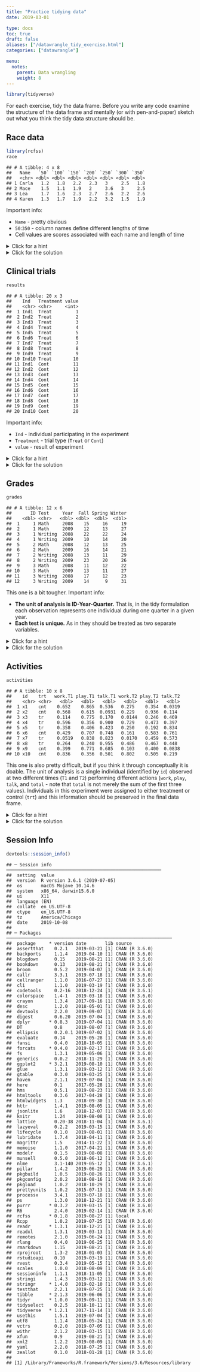 ```yaml
---
title: "Practice tidying data"
date: 2019-03-01

type: docs
toc: true
draft: false
aliases: ["/datawrangle_tidy_exercise.html"]
categories: ["datawrangle"]

menu:
  notes:
    parent: Data wrangling
    weight: 8
---
```





```r
library(tidyverse)
```

For each exercise, tidy the data frame. Before you write any code examine the structure of the data frame and mentally (or with pen-and-paper) sketch out what you think the tidy data structure should be.

## Race data


```r
library(rcfss)
race
```

```
## # A tibble: 4 x 8
##   Name   `50` `100` `150` `200` `250` `300` `350`
##   <chr> <dbl> <dbl> <dbl> <dbl> <dbl> <dbl> <dbl>
## 1 Carla   1.2   1.8   2.2   2.3   3     2.5   1.8
## 2 Mace    1.5   1.1   1.9   2     3.6   3     2.5
## 3 Lea     1.7   1.6   2.3   2.7   2.6   2.2   2.6
## 4 Karen   1.3   1.7   1.9   2.2   3.2   1.5   1.9
```

Important info:

* `Name` - pretty obvious
* `50`:`350` - column names define different lengths of time
* Cell values are scores associated with each name and length of time

<details> 
  <summary>Click for a hint</summary>
  <p>
  
**Tidy data structure**


```
## # A tibble: 28 x 3
##    Name   Time Score
##    <chr> <int> <dbl>
##  1 Carla    50   1.2
##  2 Carla   100   1.8
##  3 Carla   150   2.2
##  4 Carla   200   2.3
##  5 Carla   250   3  
##  6 Carla   300   2.5
##  7 Carla   350   1.8
##  8 Karen    50   1.3
##  9 Karen   100   1.7
## 10 Karen   150   1.9
## # … with 18 more rows
```

  </p>
</details>

<details> 
  <summary>Click for the solution</summary>
  <p>

This is essentially a gathering operation. Except for the `Name` column, the remaining columns are actually one variable spread across multiple columns. The column names are a distinct variable, and the columns' values are another variable. We want to gather these columns. The `key` will tell us the original column name, and the `value` will give us the values in the cells. Because the column names are actually numeric values, we set `convert = TRUE` to coerce the new `Time` column into a numeric column (or vector). (The last line isn't necessary, but sorts the data frame in a consistent manner.)


```r
# using gather()
race %>%
  gather(key = Time, value = Score, -Name, convert = TRUE) %>%
  arrange(Name, Time)
```

```
## # A tibble: 28 x 3
##    Name   Time Score
##    <chr> <int> <dbl>
##  1 Carla    50   1.2
##  2 Carla   100   1.8
##  3 Carla   150   2.2
##  4 Carla   200   2.3
##  5 Carla   250   3  
##  6 Carla   300   2.5
##  7 Carla   350   1.8
##  8 Karen    50   1.3
##  9 Karen   100   1.7
## 10 Karen   150   1.9
## # … with 18 more rows
```

```r
# using pivot_longer()
race %>%
  pivot_longer(
    cols = -Name,
    names_to = "Time",
    values_to = "Score",
    # ensure the Time column is stored as a numeric column
    names_ptypes = list(Time = double())
  )
```

```
## # A tibble: 28 x 3
##    Name   Time Score
##    <chr> <dbl> <dbl>
##  1 Carla    50   1.2
##  2 Carla   100   1.8
##  3 Carla   150   2.2
##  4 Carla   200   2.3
##  5 Carla   250   3  
##  6 Carla   300   2.5
##  7 Carla   350   1.8
##  8 Mace     50   1.5
##  9 Mace    100   1.1
## 10 Mace    150   1.9
## # … with 18 more rows
```

  </p>
</details>

## Clinical trials


```r
results
```

```
## # A tibble: 20 x 3
##    Ind   Treatment value
##    <chr> <chr>     <int>
##  1 Ind1  Treat         1
##  2 Ind2  Treat         2
##  3 Ind3  Treat         3
##  4 Ind4  Treat         4
##  5 Ind5  Treat         5
##  6 Ind6  Treat         6
##  7 Ind7  Treat         7
##  8 Ind8  Treat         8
##  9 Ind9  Treat         9
## 10 Ind10 Treat        10
## 11 Ind1  Cont         11
## 12 Ind2  Cont         12
## 13 Ind3  Cont         13
## 14 Ind4  Cont         14
## 15 Ind5  Cont         15
## 16 Ind6  Cont         16
## 17 Ind7  Cont         17
## 18 Ind8  Cont         18
## 19 Ind9  Cont         19
## 20 Ind10 Cont         20
```

Important info:

* `Ind` - individual participating in the experiment
* `Treatment` - trial type (`Treat` or `Cont`)
* `value` - result of experiment

<details> 
  <summary>Click for a hint</summary>
  <p>
  
**Tidy data structure**


```
## # A tibble: 10 x 3
##    Ind    Cont Treat
##    <chr> <int> <int>
##  1 Ind1     11     1
##  2 Ind10    20    10
##  3 Ind2     12     2
##  4 Ind3     13     3
##  5 Ind4     14     4
##  6 Ind5     15     5
##  7 Ind6     16     6
##  8 Ind7     17     7
##  9 Ind8     18     8
## 10 Ind9     19     9
```

  </p>
</details>

<details> 
  <summary>Click for the solution</summary>
  <p>

This dataset is not tidy because observations are spread across multiple rows. There only needs to be one row for each individual. Then `Treat` and `Cont` can be stored in separate columns.


```r
# using spread()
results %>%
  spread(key = Treatment, value = value)
```

```
## # A tibble: 10 x 3
##    Ind    Cont Treat
##    <chr> <int> <int>
##  1 Ind1     11     1
##  2 Ind10    20    10
##  3 Ind2     12     2
##  4 Ind3     13     3
##  5 Ind4     14     4
##  6 Ind5     15     5
##  7 Ind6     16     6
##  8 Ind7     17     7
##  9 Ind8     18     8
## 10 Ind9     19     9
```

```r
# using pivot_wider()
# same results as spread(), rows are just sorted in different order
results %>%
  pivot_wider(names_from = Treatment, values_from = value)
```

```
## # A tibble: 10 x 3
##    Ind   Treat  Cont
##    <chr> <int> <int>
##  1 Ind1      1    11
##  2 Ind2      2    12
##  3 Ind3      3    13
##  4 Ind4      4    14
##  5 Ind5      5    15
##  6 Ind6      6    16
##  7 Ind7      7    17
##  8 Ind8      8    18
##  9 Ind9      9    19
## 10 Ind10    10    20
```

  </p>
</details>

## Grades


```r
grades
```

```
## # A tibble: 12 x 6
##       ID Test     Year  Fall Spring Winter
##    <dbl> <chr>   <dbl> <dbl>  <dbl>  <dbl>
##  1     1 Math     2008    15     16     19
##  2     1 Math     2009    12     13     27
##  3     1 Writing  2008    22     22     24
##  4     1 Writing  2009    10     14     20
##  5     2 Math     2008    12     13     25
##  6     2 Math     2009    16     14     21
##  7     2 Writing  2008    13     11     29
##  8     2 Writing  2009    23     20     26
##  9     3 Math     2008    11     12     22
## 10     3 Math     2009    13     11     27
## 11     3 Writing  2008    17     12     23
## 12     3 Writing  2009    14      9     31
```

This one is a bit tougher. Important info:

* **The unit of analysis is ID-Year-Quarter.** That is, in the tidy formulation each observation represents one individual during one quarter in a given year.
* **Each test is unique.** As in they should be treated as two separate variables.

<details> 
  <summary>Click for a hint</summary>
  <p>

**Tidy data structure**


```
## # A tibble: 18 x 5
##       ID  Year Quarter  Math Writing
##    <dbl> <dbl> <chr>   <dbl>   <dbl>
##  1     1  2008 Fall       15      22
##  2     1  2008 Spring     16      22
##  3     1  2008 Winter     19      24
##  4     1  2009 Fall       12      10
##  5     1  2009 Spring     13      14
##  6     1  2009 Winter     27      20
##  7     2  2008 Fall       12      13
##  8     2  2008 Spring     13      11
##  9     2  2008 Winter     25      29
## 10     2  2009 Fall       16      23
## 11     2  2009 Spring     14      20
## 12     2  2009 Winter     21      26
## 13     3  2008 Fall       11      17
## 14     3  2008 Spring     12      12
## 15     3  2008 Winter     22      23
## 16     3  2009 Fall       13      14
## 17     3  2009 Spring     11       9
## 18     3  2009 Winter     27      31
```

  </p>
</details>

<details> 
  <summary>Click for the solution</summary>
  <p>

In this example, the basic unit of observation is the test. Each individual takes two separate tests (`Math` or `Writing`) at multiple points in time: during each quarter (`Fall`, `Winter`, `Spring`) as well as in multiple years (`2008` and `2009`). So our final data frame should contain five columns: `ID` (identifying the student), `Year` (year the test was taken), `Quarter` (quarter in which the test was taken), `Math` (score on the math test), and `Writing` (score on the writing test).

Let's start with the gathering operation: we want to gather `Fall`, `Winter`, and `Spring` into a single column (we can use the inclusive select function `:` to gather these three columns):


```r
grades %>%
  gather(key = Quarter, value = Score, Fall:Winter)
```

```
## # A tibble: 36 x 5
##       ID Test     Year Quarter Score
##    <dbl> <chr>   <dbl> <chr>   <dbl>
##  1     1 Math     2008 Fall       15
##  2     1 Math     2009 Fall       12
##  3     1 Writing  2008 Fall       22
##  4     1 Writing  2009 Fall       10
##  5     2 Math     2008 Fall       12
##  6     2 Math     2009 Fall       16
##  7     2 Writing  2008 Fall       13
##  8     2 Writing  2009 Fall       23
##  9     3 Math     2008 Fall       11
## 10     3 Math     2009 Fall       13
## # … with 26 more rows
```

Good, but now we spread observations across multiple rows. Remember that we want each test to be a separate variable. To do that, we can spread those values across two columns.


```r
grades %>%
  gather(key = Quarter, value = Score, Fall:Winter) %>%
  spread(key = Test, value = Score)
```

```
## # A tibble: 18 x 5
##       ID  Year Quarter  Math Writing
##    <dbl> <dbl> <chr>   <dbl>   <dbl>
##  1     1  2008 Fall       15      22
##  2     1  2008 Spring     16      22
##  3     1  2008 Winter     19      24
##  4     1  2009 Fall       12      10
##  5     1  2009 Spring     13      14
##  6     1  2009 Winter     27      20
##  7     2  2008 Fall       12      13
##  8     2  2008 Spring     13      11
##  9     2  2008 Winter     25      29
## 10     2  2009 Fall       16      23
## 11     2  2009 Spring     14      20
## 12     2  2009 Winter     21      26
## 13     3  2008 Fall       11      17
## 14     3  2008 Spring     12      12
## 15     3  2008 Winter     22      23
## 16     3  2009 Fall       13      14
## 17     3  2009 Spring     11       9
## 18     3  2009 Winter     27      31
```

If we're cleaning up the data frame, let's also arrange it in a logical order:


```r
grades %>%
  gather(key = Quarter, value = Score, Fall:Winter) %>%
  spread(key = Test, value = Score) %>%
  arrange(ID, Year, Quarter)
```

```
## # A tibble: 18 x 5
##       ID  Year Quarter  Math Writing
##    <dbl> <dbl> <chr>   <dbl>   <dbl>
##  1     1  2008 Fall       15      22
##  2     1  2008 Spring     16      22
##  3     1  2008 Winter     19      24
##  4     1  2009 Fall       12      10
##  5     1  2009 Spring     13      14
##  6     1  2009 Winter     27      20
##  7     2  2008 Fall       12      13
##  8     2  2008 Spring     13      11
##  9     2  2008 Winter     25      29
## 10     2  2009 Fall       16      23
## 11     2  2009 Spring     14      20
## 12     2  2009 Winter     21      26
## 13     3  2008 Fall       11      17
## 14     3  2008 Spring     12      12
## 15     3  2008 Winter     22      23
## 16     3  2009 Fall       13      14
## 17     3  2009 Spring     11       9
## 18     3  2009 Winter     27      31
```

If we use the `pivot_*()` functions in `tidyr`, we need to make the data frame longer first, then wider:


```r
grades %>%
  pivot_longer(
    cols = Fall:Winter,
    names_to = "Quarter",
    values_to = "Score"
  ) %>%
  pivot_wider(
    names_from = Test,
    values_from = Score
  ) %>%
  arrange(ID, Year, Quarter)
```

```
## # A tibble: 18 x 5
##       ID  Year Quarter  Math Writing
##    <dbl> <dbl> <chr>   <dbl>   <dbl>
##  1     1  2008 Fall       15      22
##  2     1  2008 Spring     16      22
##  3     1  2008 Winter     19      24
##  4     1  2009 Fall       12      10
##  5     1  2009 Spring     13      14
##  6     1  2009 Winter     27      20
##  7     2  2008 Fall       12      13
##  8     2  2008 Spring     13      11
##  9     2  2008 Winter     25      29
## 10     2  2009 Fall       16      23
## 11     2  2009 Spring     14      20
## 12     2  2009 Winter     21      26
## 13     3  2008 Fall       11      17
## 14     3  2008 Spring     12      12
## 15     3  2008 Winter     22      23
## 16     3  2009 Fall       13      14
## 17     3  2009 Spring     11       9
## 18     3  2009 Winter     27      31
```

  </p>
</details>

## Activities


```r
activities
```

```
## # A tibble: 10 x 8
##    id    trt   work.T1 play.T1 talk.T1 work.T2 play.T2 talk.T2
##    <chr> <chr>   <dbl>   <dbl>   <dbl>   <dbl>   <dbl>   <dbl>
##  1 x1    cnt    0.652    0.865  0.536   0.275    0.354  0.0319
##  2 x2    cnt    0.568    0.615  0.0931  0.229    0.936  0.114 
##  3 x3    tr     0.114    0.775  0.170   0.0144   0.246  0.469 
##  4 x4    tr     0.596    0.356  0.900   0.729    0.473  0.397 
##  5 x5    tr     0.358    0.406  0.423   0.250    0.192  0.834 
##  6 x6    cnt    0.429    0.707  0.748   0.161    0.583  0.761 
##  7 x7    tr     0.0519   0.838  0.823   0.0170   0.459  0.573 
##  8 x8    tr     0.264    0.240  0.955   0.486    0.467  0.448 
##  9 x9    cnt    0.399    0.771  0.685   0.103    0.400  0.0838
## 10 x10   cnt    0.836    0.356  0.501   0.802    0.505  0.219
```

This one is also pretty difficult, but if you think it through conceptually it is doable. The unit of analysis is a single individual (identified by `id`) observed at two different times (`T1` and `T2`) performing different actions (`work`, `play`, `talk`, and `total` - note that `total` is not merely the sum of the first three values). Individuals in this experiment were assigned to either treatment or control (`trt`) and this information should be preserved in the final data frame.

<details> 
  <summary>Click for a hint</summary>
  <p>
  
**Tidy data structure**


```
## # A tibble: 20 x 6
##    id    trt   time   play   talk   work
##    <chr> <chr> <chr> <dbl>  <dbl>  <dbl>
##  1 x1    cnt   T1    0.865 0.536  0.652 
##  2 x1    cnt   T2    0.354 0.0319 0.275 
##  3 x10   cnt   T1    0.356 0.501  0.836 
##  4 x10   cnt   T2    0.505 0.219  0.802 
##  5 x2    cnt   T1    0.615 0.0931 0.568 
##  6 x2    cnt   T2    0.936 0.114  0.229 
##  7 x3    tr    T1    0.775 0.170  0.114 
##  8 x3    tr    T2    0.246 0.469  0.0144
##  9 x4    tr    T1    0.356 0.900  0.596 
## 10 x4    tr    T2    0.473 0.397  0.729 
## 11 x5    tr    T1    0.406 0.423  0.358 
## 12 x5    tr    T2    0.192 0.834  0.250 
## 13 x6    cnt   T1    0.707 0.748  0.429 
## 14 x6    cnt   T2    0.583 0.761  0.161 
## 15 x7    tr    T1    0.838 0.823  0.0519
## 16 x7    tr    T2    0.459 0.573  0.0170
## 17 x8    tr    T1    0.240 0.955  0.264 
## 18 x8    tr    T2    0.467 0.448  0.486 
## 19 x9    cnt   T1    0.771 0.685  0.399 
## 20 x9    cnt   T2    0.400 0.0838 0.103
```

  </p>
</details>

<details> 
  <summary>Click for the solution</summary>
  <p>

This is a more complex operation. The basic problem is that we have variables stored in multiple columns (location, with possible values of `work`, `play`, and `talk`). We need to gather these columns into a single column for each variable. But what happens if we just gather them?


```r
activities %>%
  gather(key = key, value = value, -id, -trt)
```

```
## # A tibble: 60 x 4
##    id    trt   key      value
##    <chr> <chr> <chr>    <dbl>
##  1 x1    cnt   work.T1 0.652 
##  2 x2    cnt   work.T1 0.568 
##  3 x3    tr    work.T1 0.114 
##  4 x4    tr    work.T1 0.596 
##  5 x5    tr    work.T1 0.358 
##  6 x6    cnt   work.T1 0.429 
##  7 x7    tr    work.T1 0.0519
##  8 x8    tr    work.T1 0.264 
##  9 x9    cnt   work.T1 0.399 
## 10 x10   cnt   work.T1 0.836 
## # … with 50 more rows
```

We've created a new problem! Actually, two problems:

1. We have a single observation stored across multiple rows: we want a single row for each `id` x `trt` pairing
2. We have two variables stored in a single column: `key` contains the information on both location (`work`, `play`, and `talk`) as well as when the measurement was taken (`T1` or `T2`)

The best approach is to fix the second problem by separating the columns, then spreading the different types of measurements back into their own columns.


```r
activities %>%
  gather(key = key, value = value, -id, -trt) %>%
  separate(col = key, into = c("location", "time"))
```

```
## # A tibble: 60 x 5
##    id    trt   location time   value
##    <chr> <chr> <chr>    <chr>  <dbl>
##  1 x1    cnt   work     T1    0.652 
##  2 x2    cnt   work     T1    0.568 
##  3 x3    tr    work     T1    0.114 
##  4 x4    tr    work     T1    0.596 
##  5 x5    tr    work     T1    0.358 
##  6 x6    cnt   work     T1    0.429 
##  7 x7    tr    work     T1    0.0519
##  8 x8    tr    work     T1    0.264 
##  9 x9    cnt   work     T1    0.399 
## 10 x10   cnt   work     T1    0.836 
## # … with 50 more rows
```

```r
activities %>%
  gather(key = key, value = value, -id, -trt) %>%
  separate(col = key, into = c("location", "time")) %>%
  spread(key = location, value = value)
```

```
## # A tibble: 20 x 6
##    id    trt   time   play   talk   work
##    <chr> <chr> <chr> <dbl>  <dbl>  <dbl>
##  1 x1    cnt   T1    0.865 0.536  0.652 
##  2 x1    cnt   T2    0.354 0.0319 0.275 
##  3 x10   cnt   T1    0.356 0.501  0.836 
##  4 x10   cnt   T2    0.505 0.219  0.802 
##  5 x2    cnt   T1    0.615 0.0931 0.568 
##  6 x2    cnt   T2    0.936 0.114  0.229 
##  7 x3    tr    T1    0.775 0.170  0.114 
##  8 x3    tr    T2    0.246 0.469  0.0144
##  9 x4    tr    T1    0.356 0.900  0.596 
## 10 x4    tr    T2    0.473 0.397  0.729 
## 11 x5    tr    T1    0.406 0.423  0.358 
## 12 x5    tr    T2    0.192 0.834  0.250 
## 13 x6    cnt   T1    0.707 0.748  0.429 
## 14 x6    cnt   T2    0.583 0.761  0.161 
## 15 x7    tr    T1    0.838 0.823  0.0519
## 16 x7    tr    T2    0.459 0.573  0.0170
## 17 x8    tr    T1    0.240 0.955  0.264 
## 18 x8    tr    T2    0.467 0.448  0.486 
## 19 x9    cnt   T1    0.771 0.685  0.399 
## 20 x9    cnt   T2    0.400 0.0838 0.103
```

The whole operation in a single chain (with an `arrange()` thrown in to sort the data frame):


```r
activities %>%
  gather(key = key, value = value, -id, -trt) %>%
  separate(key, into = c("location", "time")) %>%
  spread(key = location, value = value) %>%
  arrange(id, trt, time)
```

```
## # A tibble: 20 x 6
##    id    trt   time   play   talk   work
##    <chr> <chr> <chr> <dbl>  <dbl>  <dbl>
##  1 x1    cnt   T1    0.865 0.536  0.652 
##  2 x1    cnt   T2    0.354 0.0319 0.275 
##  3 x10   cnt   T1    0.356 0.501  0.836 
##  4 x10   cnt   T2    0.505 0.219  0.802 
##  5 x2    cnt   T1    0.615 0.0931 0.568 
##  6 x2    cnt   T2    0.936 0.114  0.229 
##  7 x3    tr    T1    0.775 0.170  0.114 
##  8 x3    tr    T2    0.246 0.469  0.0144
##  9 x4    tr    T1    0.356 0.900  0.596 
## 10 x4    tr    T2    0.473 0.397  0.729 
## 11 x5    tr    T1    0.406 0.423  0.358 
## 12 x5    tr    T2    0.192 0.834  0.250 
## 13 x6    cnt   T1    0.707 0.748  0.429 
## 14 x6    cnt   T2    0.583 0.761  0.161 
## 15 x7    tr    T1    0.838 0.823  0.0519
## 16 x7    tr    T2    0.459 0.573  0.0170
## 17 x8    tr    T1    0.240 0.955  0.264 
## 18 x8    tr    T2    0.467 0.448  0.486 
## 19 x9    cnt   T1    0.771 0.685  0.399 
## 20 x9    cnt   T2    0.400 0.0838 0.103
```

And the analogous pivot operation is:


```r
activities %>%
  pivot_longer(
    cols = work.T1:talk.T2,
    names_to = "key",
    values_to = "value"
  ) %>%
  separate(key, into = c("location", "time")) %>%
  pivot_wider(names_from = location, values_from = value) %>%
  arrange(id, trt, time)
```

```
## # A tibble: 20 x 6
##    id    trt   time    work  play   talk
##    <chr> <chr> <chr>  <dbl> <dbl>  <dbl>
##  1 x1    cnt   T1    0.652  0.865 0.536 
##  2 x1    cnt   T2    0.275  0.354 0.0319
##  3 x10   cnt   T1    0.836  0.356 0.501 
##  4 x10   cnt   T2    0.802  0.505 0.219 
##  5 x2    cnt   T1    0.568  0.615 0.0931
##  6 x2    cnt   T2    0.229  0.936 0.114 
##  7 x3    tr    T1    0.114  0.775 0.170 
##  8 x3    tr    T2    0.0144 0.246 0.469 
##  9 x4    tr    T1    0.596  0.356 0.900 
## 10 x4    tr    T2    0.729  0.473 0.397 
## 11 x5    tr    T1    0.358  0.406 0.423 
## 12 x5    tr    T2    0.250  0.192 0.834 
## 13 x6    cnt   T1    0.429  0.707 0.748 
## 14 x6    cnt   T2    0.161  0.583 0.761 
## 15 x7    tr    T1    0.0519 0.838 0.823 
## 16 x7    tr    T2    0.0170 0.459 0.573 
## 17 x8    tr    T1    0.264  0.240 0.955 
## 18 x8    tr    T2    0.486  0.467 0.448 
## 19 x9    cnt   T1    0.399  0.771 0.685 
## 20 x9    cnt   T2    0.103  0.400 0.0838
```

  </p>
</details>

## Session Info



```r
devtools::session_info()
```

```
## ─ Session info ──────────────────────────────────────────────────────────
##  setting  value                       
##  version  R version 3.6.1 (2019-07-05)
##  os       macOS Mojave 10.14.6        
##  system   x86_64, darwin15.6.0        
##  ui       X11                         
##  language (EN)                        
##  collate  en_US.UTF-8                 
##  ctype    en_US.UTF-8                 
##  tz       America/Chicago             
##  date     2019-10-08                  
## 
## ─ Packages ──────────────────────────────────────────────────────────────
##  package     * version date       lib source        
##  assertthat    0.2.1   2019-03-21 [1] CRAN (R 3.6.0)
##  backports     1.1.4   2019-04-10 [1] CRAN (R 3.6.0)
##  blogdown      0.15    2019-08-21 [1] CRAN (R 3.6.0)
##  bookdown      0.13    2019-08-21 [1] CRAN (R 3.6.0)
##  broom         0.5.2   2019-04-07 [1] CRAN (R 3.6.0)
##  callr         3.3.1   2019-07-18 [1] CRAN (R 3.6.0)
##  cellranger    1.1.0   2016-07-27 [1] CRAN (R 3.6.0)
##  cli           1.1.0   2019-03-19 [1] CRAN (R 3.6.0)
##  codetools     0.2-16  2018-12-24 [1] CRAN (R 3.6.1)
##  colorspace    1.4-1   2019-03-18 [1] CRAN (R 3.6.0)
##  crayon        1.3.4   2017-09-16 [1] CRAN (R 3.6.0)
##  desc          1.2.0   2018-05-01 [1] CRAN (R 3.6.0)
##  devtools      2.2.0   2019-09-07 [1] CRAN (R 3.6.0)
##  digest        0.6.20  2019-07-04 [1] CRAN (R 3.6.0)
##  dplyr       * 0.8.3   2019-07-04 [1] CRAN (R 3.6.0)
##  DT            0.8     2019-08-07 [1] CRAN (R 3.6.0)
##  ellipsis      0.2.0.1 2019-07-02 [1] CRAN (R 3.6.0)
##  evaluate      0.14    2019-05-28 [1] CRAN (R 3.6.0)
##  fansi         0.4.0   2018-10-05 [1] CRAN (R 3.6.0)
##  forcats     * 0.4.0   2019-02-17 [1] CRAN (R 3.6.0)
##  fs            1.3.1   2019-05-06 [1] CRAN (R 3.6.0)
##  generics      0.0.2   2018-11-29 [1] CRAN (R 3.6.0)
##  ggplot2     * 3.2.1   2019-08-10 [1] CRAN (R 3.6.0)
##  glue          1.3.1   2019-03-12 [1] CRAN (R 3.6.0)
##  gtable        0.3.0   2019-03-25 [1] CRAN (R 3.6.0)
##  haven         2.1.1   2019-07-04 [1] CRAN (R 3.6.0)
##  here          0.1     2017-05-28 [1] CRAN (R 3.6.0)
##  hms           0.5.1   2019-08-23 [1] CRAN (R 3.6.0)
##  htmltools     0.3.6   2017-04-28 [1] CRAN (R 3.6.0)
##  htmlwidgets   1.3     2018-09-30 [1] CRAN (R 3.6.0)
##  httr          1.4.1   2019-08-05 [1] CRAN (R 3.6.0)
##  jsonlite      1.6     2018-12-07 [1] CRAN (R 3.6.0)
##  knitr         1.24    2019-08-08 [1] CRAN (R 3.6.0)
##  lattice       0.20-38 2018-11-04 [1] CRAN (R 3.6.1)
##  lazyeval      0.2.2   2019-03-15 [1] CRAN (R 3.6.0)
##  lifecycle     0.1.0   2019-08-01 [1] CRAN (R 3.6.0)
##  lubridate     1.7.4   2018-04-11 [1] CRAN (R 3.6.0)
##  magrittr      1.5     2014-11-22 [1] CRAN (R 3.6.0)
##  memoise       1.1.0   2017-04-21 [1] CRAN (R 3.6.0)
##  modelr        0.1.5   2019-08-08 [1] CRAN (R 3.6.0)
##  munsell       0.5.0   2018-06-12 [1] CRAN (R 3.6.0)
##  nlme          3.1-140 2019-05-12 [1] CRAN (R 3.6.1)
##  pillar        1.4.2   2019-06-29 [1] CRAN (R 3.6.0)
##  pkgbuild      1.0.5   2019-08-26 [1] CRAN (R 3.6.0)
##  pkgconfig     2.0.2   2018-08-16 [1] CRAN (R 3.6.0)
##  pkgload       1.0.2   2018-10-29 [1] CRAN (R 3.6.0)
##  prettyunits   1.0.2   2015-07-13 [1] CRAN (R 3.6.0)
##  processx      3.4.1   2019-07-18 [1] CRAN (R 3.6.0)
##  ps            1.3.0   2018-12-21 [1] CRAN (R 3.6.0)
##  purrr       * 0.3.2   2019-03-15 [1] CRAN (R 3.6.0)
##  R6            2.4.0   2019-02-14 [1] CRAN (R 3.6.0)
##  rcfss       * 0.1.8   2019-08-27 [1] local         
##  Rcpp          1.0.2   2019-07-25 [1] CRAN (R 3.6.0)
##  readr       * 1.3.1   2018-12-21 [1] CRAN (R 3.6.0)
##  readxl        1.3.1   2019-03-13 [1] CRAN (R 3.6.0)
##  remotes       2.1.0   2019-06-24 [1] CRAN (R 3.6.0)
##  rlang         0.4.0   2019-06-25 [1] CRAN (R 3.6.0)
##  rmarkdown     1.15    2019-08-21 [1] CRAN (R 3.6.0)
##  rprojroot     1.3-2   2018-01-03 [1] CRAN (R 3.6.0)
##  rstudioapi    0.10    2019-03-19 [1] CRAN (R 3.6.0)
##  rvest         0.3.4   2019-05-15 [1] CRAN (R 3.6.0)
##  scales        1.0.0   2018-08-09 [1] CRAN (R 3.6.0)
##  sessioninfo   1.1.1   2018-11-05 [1] CRAN (R 3.6.0)
##  stringi       1.4.3   2019-03-12 [1] CRAN (R 3.6.0)
##  stringr     * 1.4.0   2019-02-10 [1] CRAN (R 3.6.0)
##  testthat      2.2.1   2019-07-25 [1] CRAN (R 3.6.0)
##  tibble      * 2.1.3   2019-06-06 [1] CRAN (R 3.6.0)
##  tidyr       * 1.0.0   2019-09-11 [1] CRAN (R 3.6.0)
##  tidyselect    0.2.5   2018-10-11 [1] CRAN (R 3.6.0)
##  tidyverse   * 1.2.1   2017-11-14 [1] CRAN (R 3.6.0)
##  usethis       1.5.1   2019-07-04 [1] CRAN (R 3.6.0)
##  utf8          1.1.4   2018-05-24 [1] CRAN (R 3.6.0)
##  vctrs         0.2.0   2019-07-05 [1] CRAN (R 3.6.0)
##  withr         2.1.2   2018-03-15 [1] CRAN (R 3.6.0)
##  xfun          0.9     2019-08-21 [1] CRAN (R 3.6.0)
##  xml2          1.2.2   2019-08-09 [1] CRAN (R 3.6.0)
##  yaml          2.2.0   2018-07-25 [1] CRAN (R 3.6.0)
##  zeallot       0.1.0   2018-01-28 [1] CRAN (R 3.6.0)
## 
## [1] /Library/Frameworks/R.framework/Versions/3.6/Resources/library
```
